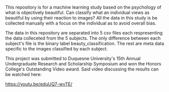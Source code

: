 This repository is for a machine learning study based on the psychology of what is objectively beautiful. Can classify what an individual views as beautiful by using their reaction to images? All the data in this study is be collected manually with a focus on the individual as to avoid overall bias.

The data in this repository are separated into 5 csv files each respresenting the data colleceted from the 5 subjects. The only difference between each subject's file is the binary label beauty_classification. The rest are meta data specific to the images classified by each subject.

This project was submitted to Duquesne University's 15th Annual Undergraduate Research and Scholarship Symposium and won the Honors College's Outstanding Video award. Said video discussing the results can be watched here:

https://youtu.be/eduUQ7-wvTE/
